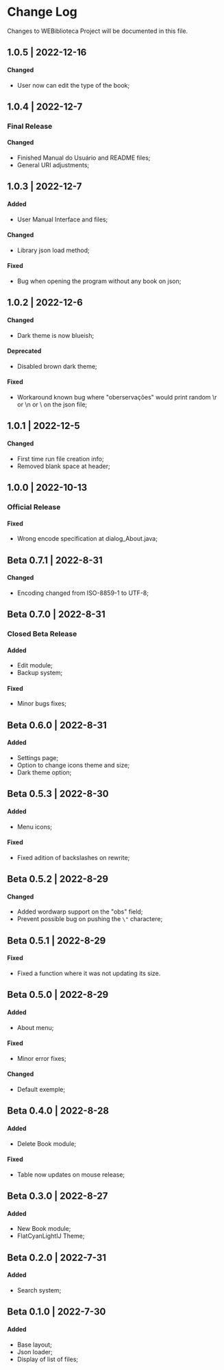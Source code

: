 # Change Log

Changes to WEBiblioteca Project will be documented in this file.

## 1.0.5 | 2022-12-16

#### Changed

- User now can edit the type of the book;

## 1.0.4 | 2022-12-7

### Final Release

#### Changed

- Finished Manual do Usuário and README files;
- General URI adjustments;

## 1.0.3 | 2022-12-7

#### Added

- User Manual Interface and files;

#### Changed

- Library json load method;

#### Fixed

- Bug when opening the program without any book on json;

## 1.0.2 | 2022-12-6

#### Changed

- Dark theme is now blueish;

#### Deprecated

- Disabled brown dark theme;

#### Fixed

- Workaround known bug where "oberservações" would print random \r or \n or \ on the json file;

## 1.0.1 | 2022-12-5

#### Changed

- First time run file creation info;
- Removed blank space at header;

## 1.0.0 | 2022-10-13

### Official Release

#### Fixed

- Wrong encode specification at dialog_About.java;

## Beta 0.7.1 | 2022-8-31

#### Changed

- Encoding changed from ISO-8859-1 to UTF-8;

## Beta 0.7.0 | 2022-8-31

### Closed Beta Release

#### Added

- Edit module;
- Backup system;

#### Fixed

- Minor bugs fixes;


## Beta 0.6.0 | 2022-8-31

#### Added

- Settings page;
- Option to change icons theme and size;
- Dark theme option;


## Beta 0.5.3 | 2022-8-30

#### Added

- Menu icons;

#### Fixed

- Fixed adition of backslashes on rewrite;


## Beta 0.5.2 | 2022-8-29

#### Changed

- Added wordwarp support on the "obs" field;
- Prevent possible bug on pushing the `\"` charactere;


## Beta 0.5.1 | 2022-8-29

#### Fixed

- Fixed a function where it was not updating its size.


## Beta 0.5.0 | 2022-8-29

#### Added

- About menu;

#### Fixed

- Minor error fixes;

#### Changed

- Default exemple;


## Beta 0.4.0 | 2022-8-28

#### Added

- Delete Book module;

#### Fixed

- Table now updates on mouse release;


## Beta 0.3.0 | 2022-8-27

#### Added

- New Book module;
- FlatCyanLightIJ Theme;


## Beta 0.2.0 | 2022-7-31

#### Added

- Search system;


## Beta 0.1.0 | 2022-7-30

#### Added

- Base layout;
- Json loader;
- Display of list of files;
